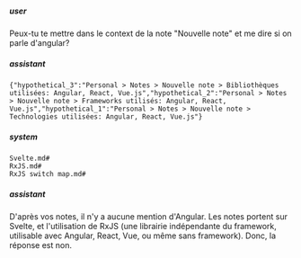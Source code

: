 ##### user
Peux-tu te mettre dans le context de la note "Nouvelle note" et me dire si on parle d'angular?

##### assistant
```lookup
{"hypothetical_3":"Personal > Notes > Nouvelle note > Bibliothèques utilisées: Angular, React, Vue.js","hypothetical_2":"Personal > Notes > Nouvelle note > Frameworks utilisés: Angular, React, Vue.js","hypothetical_1":"Personal > Notes > Nouvelle note > Technologies utilisées: Angular, React, Vue.js"}
```

##### system
```sc-context
Svelte.md#
RxJS.md#
RxJS switch map.md#
```

##### assistant
D'après vos notes, il n'y a aucune mention d'Angular. Les notes portent sur Svelte, et l'utilisation de RxJS (une librairie indépendante du framework, utilisable avec Angular, React, Vue, ou même sans framework).  Donc, la réponse est non.